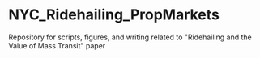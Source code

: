 # NYC_Ridehailing_PropMarkets
Repository for scripts, figures, and writing related to "Ridehailing and the Value of Mass Transit" paper
